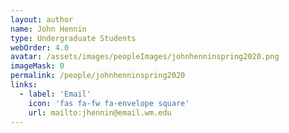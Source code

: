 ```yaml
---
layout: author
name: John Hennin
type: Undergraduate Students
webOrder: 4.0
avatar: /assets/images/peopleImages/johnhenninspring2020.png
imageMask: 0
permalink: /people/johnhenninspring2020
links:
  - label: 'Email'
    icon: 'fas fa-fw fa-envelope square'
    url: mailto:jhennin@email.wm.edu
---
```

